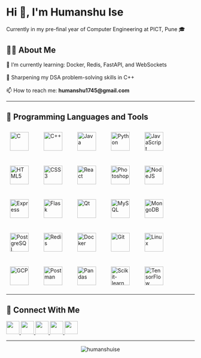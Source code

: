<h1 align="left">Hi 👋, I'm Humanshu Ise</h1>
<p align="left">Currently in my pre-final year of Computer Engineering at PICT, Pune 🎓</p>

###

<h2 align="left">👨‍💻 About Me</h2>

<p align="left">
🌱 I’m currently learning: Docker, Redis, FastAPI, and WebSockets<br><br>
🧠 Sharpening my DSA problem-solving skills in C++<br><br>
📫 How to reach me: <strong>humanshu1745@gmail.com</strong>
</p>

---

<h2 align="left">🧰 Programming Languages and Tools</h2>

<div align="left" style="display: flex; flex-wrap: wrap; gap: 20px;">

  <!-- Languages -->
  <img src="https://cdn.jsdelivr.net/gh/devicons/devicon/icons/c/c-original.svg" height="50" alt="C" style="margin: 10px;" />
  <img src="https://cdn.jsdelivr.net/gh/devicons/devicon/icons/cplusplus/cplusplus-original.svg" height="50" alt="C++" style="margin: 10px;" />
  <img src="https://cdn.jsdelivr.net/gh/devicons/devicon/icons/java/java-original.svg" height="50" alt="Java" style="margin: 10px;" />
  <img src="https://cdn.jsdelivr.net/gh/devicons/devicon/icons/python/python-original.svg" height="50" alt="Python" style="margin: 10px;" />
  <img src="https://cdn.jsdelivr.net/gh/devicons/devicon/icons/javascript/javascript-original.svg" height="50" alt="JavaScript" style="margin: 10px;" />

  <!-- Frontend -->
  <img src="https://cdn.jsdelivr.net/gh/devicons/devicon/icons/html5/html5-original.svg" height="50" alt="HTML5" style="margin: 10px;" />
  <img src="https://cdn.jsdelivr.net/gh/devicons/devicon/icons/css3/css3-original.svg" height="50" alt="CSS3" style="margin: 10px;" />
  <img src="https://cdn.jsdelivr.net/gh/devicons/devicon/icons/react/react-original.svg" height="50" alt="React" style="margin: 10px;" />
  <img src="https://cdn.jsdelivr.net/gh/devicons/devicon/icons/photoshop/photoshop-line.svg" height="50" alt="Photoshop" style="margin: 10px;" />

  <!-- Backend -->
  <img src="https://cdn.jsdelivr.net/gh/devicons/devicon/icons/nodejs/nodejs-original.svg" height="50" alt="NodeJS" style="margin: 10px;" />
  <img src="https://cdn.jsdelivr.net/gh/devicons/devicon/icons/express/express-original.svg" height="50" alt="Express" style="margin: 10px;" />
  <img src="https://cdn.jsdelivr.net/gh/devicons/devicon/icons/flask/flask-original.svg" height="50" alt="Flask" style="margin: 10px;" />
  <img src="https://upload.wikimedia.org/wikipedia/commons/0/0b/Qt_logo_2016.svg" height="50" alt="Qt" style="margin: 10px;" />

  <!-- Databases -->
  <img src="https://cdn.jsdelivr.net/gh/devicons/devicon/icons/mysql/mysql-original.svg" height="50" alt="MySQL" style="margin: 10px;" />
  <img src="https://cdn.jsdelivr.net/gh/devicons/devicon/icons/mongodb/mongodb-original.svg" height="50" alt="MongoDB" style="margin: 10px;" />
  <img src="https://cdn.jsdelivr.net/gh/devicons/devicon/icons/postgresql/postgresql-original.svg" height="50" alt="PostgreSQL" style="margin: 10px;" />
  <img src="https://cdn.jsdelivr.net/gh/devicons/devicon/icons/redis/redis-original.svg" height="50" alt="Redis" style="margin: 10px;" />

  <!-- Tools -->
  <img src="https://cdn.jsdelivr.net/gh/devicons/devicon/icons/docker/docker-original.svg" height="50" alt="Docker" style="margin: 10px;" />
  <img src="https://cdn.jsdelivr.net/gh/devicons/devicon/icons/git/git-original.svg" height="50" alt="Git" style="margin: 10px;" />
  <img src="https://cdn.jsdelivr.net/gh/devicons/devicon/icons/linux/linux-original.svg" height="50" alt="Linux" style="margin: 10px;" />
  <img src="https://www.vectorlogo.zone/logos/google_cloud/google_cloud-icon.svg" height="50" alt="GCP" style="margin: 10px;" />
  <img src="https://www.vectorlogo.zone/logos/getpostman/getpostman-icon.svg" height="50" alt="Postman" style="margin: 10px;" />

  <!-- ML -->
  <img src="https://cdn.jsdelivr.net/gh/devicons/devicon/icons/pandas/pandas-original.svg" height="50" alt="Pandas" style="margin: 10px;" />
  <img src="https://upload.wikimedia.org/wikipedia/commons/0/05/Scikit_learn_logo_small.svg" height="50" alt="Scikit-learn" style="margin: 10px;" />
  <img src="https://cdn.jsdelivr.net/gh/devicons/devicon/icons/tensorflow/tensorflow-original.svg" height="50" alt="TensorFlow" style="margin: 10px;" />
</div>

---

<h2 align="left">🤝 Connect With Me</h2>

<p align="left">
  <a href="https://twitter.com/bithumanshu" target="_blank">
    <img src="https://img.shields.io/static/v1?message=Twitter&logo=twitter&label=&color=1DA1F2&logoColor=white&labelColor=&style=for-the-badge" height="35" />
  </a>
  <a href="https://linkedin.com/in/humanshu-ise" target="_blank">
    <img src="https://img.shields.io/static/v1?message=LinkedIn&logo=linkedin&label=&color=0077B5&logoColor=white&labelColor=&style=for-the-badge" height="35" />
  </a>
  <a href="https://www.codechef.com/users/whomanshu" target="_blank">
    <img src="https://img.shields.io/static/v1?message=CodeChef&logo=codechef&label=&color=5B4638&logoColor=white&labelColor=&style=for-the-badge" height="35" />
  </a>
  <a href="https://codeforces.com/profile/humanshui" target="_blank">
    <img src="https://img.shields.io/static/v1?message=Codeforces&logo=codeforces&label=&color=1F8ACB&logoColor=white&labelColor=&style=for-the-badge" height="35" />
  </a>
  <a href="https://www.leetcode.com/humanshuise" target="_blank">
    <img src="https://img.shields.io/static/v1?message=LeetCode&logo=leetcode&label=&color=FFA116&logoColor=white&labelColor=&style=for-the-badge" height="35" />
  </a>
</p>

---

<div align="center">
  <img src="https://komarev.com/ghpvc/?username=humanshuise&label=Profile%20views&color=0e75b6&style=flat" alt="humanshuise" />
</div>
